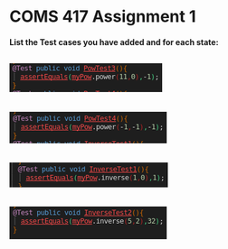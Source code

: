 # COMS 417 Assignment 1
#### List the Test cases you have added and for each state:
![](./test3.png)
---
![](./test4.png)
---
![](./test5.png)
---
![](./test6.png)
---
